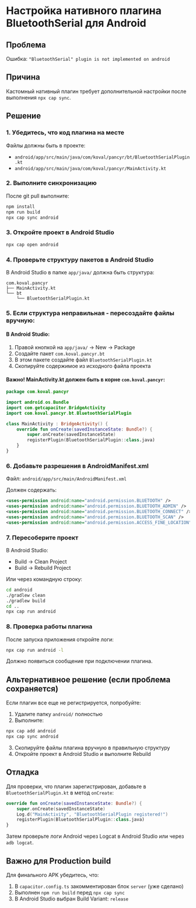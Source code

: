 # Настройка нативного плагина BluetoothSerial для Android

## Проблема
Ошибка: `"BluetoothSerial" plugin is not implemented on android`

## Причина
Кастомный нативный плагин требует дополнительной настройки после выполнения `npx cap sync`.

## Решение

### 1. Убедитесь, что код плагина на месте
Файлы должны быть в проекте:
- `android/app/src/main/java/com/koval/pancyr/bt/BluetoothSerialPlugin.kt`
- `android/app/src/main/java/com/koval/pancyr/MainActivity.kt`

### 2. Выполните синхронизацию
После git pull выполните:
```bash
npm install
npm run build
npx cap sync android
```

### 3. Откройте проект в Android Studio
```bash
npx cap open android
```

### 4. Проверьте структуру пакетов в Android Studio
В Android Studio в папке `app/java/` должна быть структура:
```
com.koval.pancyr
├── MainActivity.kt
└── bt
    └── BluetoothSerialPlugin.kt
```

### 5. Если структура неправильная - пересоздайте файлы вручную:

#### В Android Studio:
1. Правой кнопкой на `app/java/` → New → Package
2. Создайте пакет `com.koval.pancyr.bt`
3. В этом пакете создайте файл `BluetoothSerialPlugin.kt`
4. Скопируйте содержимое из исходного файла проекта

#### Важно! MainActivity.kt должен быть в корне `com.koval.pancyr`:
```kotlin
package com.koval.pancyr

import android.os.Bundle
import com.getcapacitor.BridgeActivity
import com.koval.pancyr.bt.BluetoothSerialPlugin

class MainActivity : BridgeActivity() {
    override fun onCreate(savedInstanceState: Bundle?) {
        super.onCreate(savedInstanceState)
        registerPlugin(BluetoothSerialPlugin::class.java)
    }
}
```

### 6. Добавьте разрешения в AndroidManifest.xml
Файл: `android/app/src/main/AndroidManifest.xml`

Должен содержать:
```xml
<uses-permission android:name="android.permission.BLUETOOTH" />
<uses-permission android:name="android.permission.BLUETOOTH_ADMIN" />
<uses-permission android:name="android.permission.BLUETOOTH_CONNECT" />
<uses-permission android:name="android.permission.BLUETOOTH_SCAN" />
<uses-permission android:name="android.permission.ACCESS_FINE_LOCATION" />
```

### 7. Пересоберите проект
В Android Studio:
- Build → Clean Project
- Build → Rebuild Project

Или через командную строку:
```bash
cd android
./gradlew clean
./gradlew build
cd ..
npx cap run android
```

### 8. Проверка работы плагина
После запуска приложения откройте логи:
```bash
npx cap run android -l
```

Должно появиться сообщение при подключении плагина.

## Альтернативное решение (если проблема сохраняется)

Если плагин все еще не регистрируется, попробуйте:

1. Удалите папку `android/` полностью
2. Выполните:
```bash
npx cap add android
npx cap sync android
```
3. Скопируйте файлы плагина вручную в правильную структуру
4. Откройте проект в Android Studio и выполните Rebuild

## Отладка

Для проверки, что плагин зарегистрирован, добавьте в `BluetoothSerialPlugin.kt` в метод `onCreate`:
```kotlin
override fun onCreate(savedInstanceState: Bundle?) {
    super.onCreate(savedInstanceState)
    Log.d("MainActivity", "BluetoothSerialPlugin registered!")
    registerPlugin(BluetoothSerialPlugin::class.java)
}
```

Затем проверьте логи Android через Logcat в Android Studio или через `adb logcat`.

## Важно для Production build

Для финального APK убедитесь, что:
1. В `capacitor.config.ts` закомментирован блок `server` (уже сделано)
2. Выполнен `npm run build` перед `npx cap sync`
3. В Android Studio выбран Build Variant: `release`
